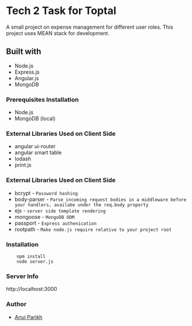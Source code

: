 # Tech 2 Task for Toptal
A small project on expense management for different user roles.
This project uses MEAN stack for development.
## Built with
* Node.js
* Express.js
* Angular.js
* MongoDB

### Prerequisites Installation 
* Node.js
* MongoDB (local)

### External Libraries Used on Client Side
* angular ui-router
* angular smart table
* lodash
* print.js

### External Libraries Used on Client Side
* bcrypt - `Password hashing`
* body-parser - `Parse incoming request bodies in a middleware before your handlers, availabe under the req.body property`
* ejs - `server side template rendering`
* mongoose - `MongoDB ODM`
* passport - `Express authenication`
* rootpath - `Make node.js require relative to your project root`

### Installation
```
    npm install
    node server.js
```
### Server Info
http://localhost:3000

### Author
* [Anuj Parikh](https://github/anujparikh)



